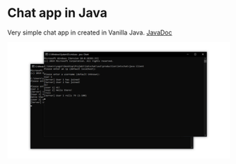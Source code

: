 # Chat app in Java

Very simple chat app in created in Vanilla Java.
[JavaDoc](https://yogsther.github.io/lets-chat)

![Screenshot showcase](sh.png)